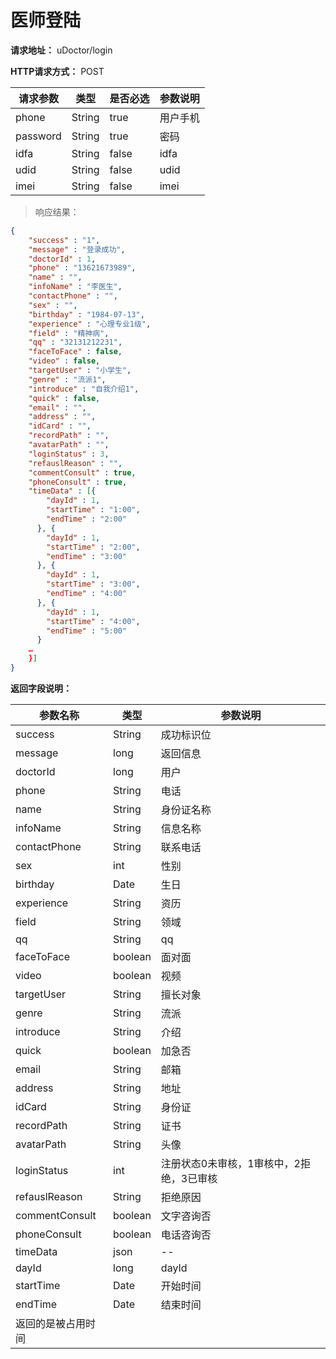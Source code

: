 # 医师登陆

**请求地址：** uDoctor/login

**HTTP请求方式：** POST

| 请求参数 | 类型 | 是否必选 | 参数说明 |
| -- | -- | -- | -- |
| phone | String | true | 用户手机 |
| password | String | true | 密码 |
| idfa | String | false | idfa |
| udid | String | false | udid |
| imei | String | false | imei |

>响应结果：

```json
{
    "success" : "1",
    "message" : "登录成功",
    "doctorId" : 1,
    "phone" : "13621673989",
    "name" : "",
    "infoName" : "李医生",
    "contactPhone" : "",
    "sex" : "",
    "birthday" : "1984-07-13",
    "experience" : "心理专业1级",
    "field" : "精神病",
    "qq" : "32131212231",
    "faceToFace" : false,
    "video" : false,
    "targetUser" : "小学生",
    "genre" : "流派1",
    "introduce" : "自我介绍1",
    "quick" : false,
    "email" : "",
    "address" : "",
    "idCard" : "",
    "recordPath" : "",
    "avatarPath" : "",
    "loginStatus" : 3,
    "refauslReason" : "",
    "commentConsult" : true,
    "phoneConsult" : true,
    "timeData" : [{
        "dayId" : 1,
        "startTime" : "1:00",
        "endTime" : "2:00"
      }, {
        "dayId" : 1,
        "startTime" : "2:00",
        "endTime" : "3:00"
      }, {
        "dayId" : 1,
        "startTime" : "3:00",
        "endTime" : "4:00"
      }, {
        "dayId" : 1,
        "startTime" : "4:00",
        "endTime" : "5:00"
      }
    …
    }]
}
```
**返回字段说明：**

| 参数名称 | 类型 | 参数说明 |
| -- | -- | -- |
| success | String | 成功标识位 |
| message | long | 返回信息 |
| doctorId | long | 用户 |
| phone | String | 电话 |
| name | String | 身份证名称 |
| infoName | String | 信息名称 |
| contactPhone | String | 联系电话 |
| sex | int | 性别 |
| birthday | Date | 生日 |
| experience | String | 资历 |
| field | String | 领域 |
| qq | String | qq |
| faceToFace | boolean | 面对面 |
| video | boolean | 视频 |
| targetUser | String | 擅长对象 |
| genre | String | 流派 |
| introduce | String | 介绍 |
| quick | boolean | 加急否 |
| email | String | 邮箱 |
| address | String | 地址 |
| idCard | String | 身份证 |
| recordPath | String | 证书 |
| avatarPath | String | 头像 |
| loginStatus | int | 注册状态0未审核，1审核中，2拒绝，3已审核 |
| refauslReason | String | 拒绝原因 |
| commentConsult | boolean | 文字咨询否 |
| phoneConsult | boolean | 电话咨询否 |
| timeData | json | -- |
| dayId | long | dayId |
| startTime | Date | 开始时间 |
| endTime | Date | 结束时间 |
| 返回的是被占用时间 |
